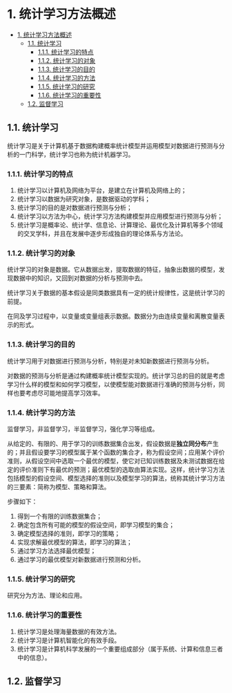# 1. 统计学习方法概述

<!-- TOC -->

- [1. 统计学习方法概述](#1-%E7%BB%9F%E8%AE%A1%E5%AD%A6%E4%B9%A0%E6%96%B9%E6%B3%95%E6%A6%82%E8%BF%B0)
    - [1.1. 统计学习](#11-%E7%BB%9F%E8%AE%A1%E5%AD%A6%E4%B9%A0)
        - [1.1.1. 统计学习的特点](#111-%E7%BB%9F%E8%AE%A1%E5%AD%A6%E4%B9%A0%E7%9A%84%E7%89%B9%E7%82%B9)
        - [1.1.2. 统计学习的对象](#112-%E7%BB%9F%E8%AE%A1%E5%AD%A6%E4%B9%A0%E7%9A%84%E5%AF%B9%E8%B1%A1)
        - [1.1.3. 统计学习的目的](#113-%E7%BB%9F%E8%AE%A1%E5%AD%A6%E4%B9%A0%E7%9A%84%E7%9B%AE%E7%9A%84)
        - [1.1.4. 统计学习的方法](#114-%E7%BB%9F%E8%AE%A1%E5%AD%A6%E4%B9%A0%E7%9A%84%E6%96%B9%E6%B3%95)
        - [1.1.5. 统计学习的研究](#115-%E7%BB%9F%E8%AE%A1%E5%AD%A6%E4%B9%A0%E7%9A%84%E7%A0%94%E7%A9%B6)
        - [1.1.6. 统计学习的重要性](#116-%E7%BB%9F%E8%AE%A1%E5%AD%A6%E4%B9%A0%E7%9A%84%E9%87%8D%E8%A6%81%E6%80%A7)
    - [1.2. 监督学习](#12-%E7%9B%91%E7%9D%A3%E5%AD%A6%E4%B9%A0)

<!-- /TOC -->

## 1.1. 统计学习

统计学习是关于计算机基于数据构建概率统计模型并运用模型对数据进行预测与分析的一门科学，统计学习也称为统计机器学习。

### 1.1.1. 统计学习的特点

1. 统计学习以计算机及网络为平台，是建立在计算机及网络上的；
1. 统计学习以数据为研究对象，是数据驱动的学科；
1. 统计学习的目的是对数据进行预测与分析；
1. 统计学习以方法为中心，统计学习方法构建模型并应用模型进行预测与分析；
1. 统计学习是概率论、统计学、信息论、计算理论、最优化及计算机等多个领域的交叉学科，并且在发展中逐步形成独自的理论体系与方法论。

### 1.1.2. 统计学习的对象

统计学习的对象是数据。它从数据出发，提取数据的特征，抽象出数据的模型，发现数据中的知识，又回到对数据的分析与预测中去。

统计学习关于数据的基本假设是同类数据具有一定的统计规律性，这是统计学习的前提。

在同及学习过程中，以变量或变量组表示数据。数据分为由连续变量和离散变量表示的形式。

### 1.1.3. 统计学习的目的

统计学习用于对数据进行预测与分析，特别是对未知新数据进行预测与分析。

对数据的预测与分析是通过构建概率统计模型实现的。统计学习总的目的就是考虑学习什么样的模型和如何学习模型，以使模型能对数据进行准确的预测与分析，同样也要考虑尽可能地提高学习效率。

### 1.1.4. 统计学习的方法

监督学习，非监督学习，半监督学习，强化学习等组成。

从给定的、有限的、用于学习的训练数据集合出发，假设数据是**独立同分布**产生的；并且假设要学习的模型属于某个函数的集合才，称为假设空间；应用某个评价准则，从假设空间中选取一个最优的模型，使它对已知训练数据及未测试数据在给定的评价准则下有最优的预测；最优模型的选取由算法实现。这样，统计学习方法包括模型的假设空间、模型选择的准则以及模型学习的算法，统称其统计学习方法的三要素：简称为模型、策略和算法。

步骤如下：

1. 得到一个有限的训练数据集合；
1. 确定包含所有可能的模型的假设空间，即学习模型的集合；
1. 确定模型选择的准则，即学习的策略；
1. 实现求解最优模型的算法，即学习的算法；
1. 通过学习方法选择最优模型；
1. 通过学习的最优模型对新数据进行预测和分析。

### 1.1.5. 统计学习的研究

研究分为方法、理论和应用。

### 1.1.6. 统计学习的重要性

1. 统计学习是处理海量数据的有效方法。
1. 统计学习是计算机智能化的有效手段。
1. 统计学习是计算机科学发展的一个重要组成部分（属于系统、计算和信息三者中的信息）。

## 1.2. 监督学习